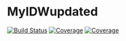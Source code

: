 # MyIDWupdated

[![Build Status](https://travis-ci.com/jaquetdiamantino/MyIDWupdated.jl.svg?branch=master)](https://travis-ci.com/jaquetdiamantino/MyIDWupdated.jl)
[![Coverage](https://codecov.io/gh/jaquetdiamantino/MyIDWupdated.jl/branch/master/graph/badge.svg)](https://codecov.io/gh/jaquetdiamantino/MyIDWupdated.jl)
[![Coverage](https://coveralls.io/repos/github/jaquetdiamantino/MyIDWupdated.jl/badge.svg?branch=master)](https://coveralls.io/github/jaquetdiamantino/MyIDWupdated.jl?branch=master)
